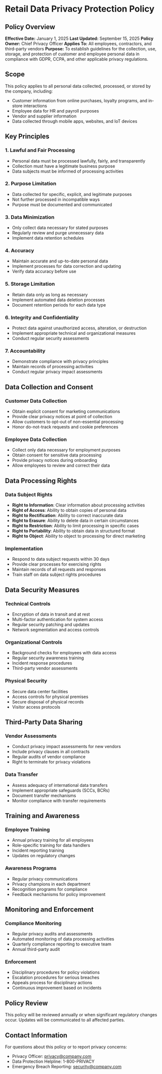 # Retail Data Privacy Protection Policy

## Policy Overview
**Effective Date:** January 1, 2025
**Last Updated:** September 15, 2025
**Policy Owner:** Chief Privacy Officer
**Applies To:** All employees, contractors, and third-party vendors
**Purpose:** To establish guidelines for the collection, use, storage, and protection of customer and employee personal data in compliance with GDPR, CCPA, and other applicable privacy regulations.

## Scope
This policy applies to all personal data collected, processed, or stored by the company, including:
- Customer information from online purchases, loyalty programs, and in-store interactions
- Employee data for HR and payroll purposes
- Vendor and supplier information
- Data collected through mobile apps, websites, and IoT devices

## Key Principles

### 1. Lawful and Fair Processing
- Personal data must be processed lawfully, fairly, and transparently
- Collection must have a legitimate business purpose
- Data subjects must be informed of processing activities

### 2. Purpose Limitation
- Data collected for specific, explicit, and legitimate purposes
- Not further processed in incompatible ways
- Purpose must be documented and communicated

### 3. Data Minimization
- Only collect data necessary for stated purposes
- Regularly review and purge unnecessary data
- Implement data retention schedules

### 4. Accuracy
- Maintain accurate and up-to-date personal data
- Implement processes for data correction and updating
- Verify data accuracy before use

### 5. Storage Limitation
- Retain data only as long as necessary
- Implement automated data deletion processes
- Document retention periods for each data type

### 6. Integrity and Confidentiality
- Protect data against unauthorized access, alteration, or destruction
- Implement appropriate technical and organizational measures
- Conduct regular security assessments

### 7. Accountability
- Demonstrate compliance with privacy principles
- Maintain records of processing activities
- Conduct regular privacy impact assessments

## Data Collection and Consent

### Customer Data Collection
- Obtain explicit consent for marketing communications
- Provide clear privacy notices at point of collection
- Allow customers to opt-out of non-essential processing
- Honor do-not-track requests and cookie preferences

### Employee Data Collection
- Collect only data necessary for employment purposes
- Obtain consent for sensitive data processing
- Provide privacy notices during onboarding
- Allow employees to review and correct their data

## Data Processing Rights

### Data Subject Rights
- **Right to Information**: Clear information about processing activities
- **Right of Access**: Ability to obtain copies of personal data
- **Right to Rectification**: Ability to correct inaccurate data
- **Right to Erasure**: Ability to delete data in certain circumstances
- **Right to Restriction**: Ability to limit processing in specific cases
- **Right to Portability**: Ability to obtain data in structured format
- **Right to Object**: Ability to object to processing for direct marketing

### Implementation
- Respond to data subject requests within 30 days
- Provide clear processes for exercising rights
- Maintain records of all requests and responses
- Train staff on data subject rights procedures

## Data Security Measures

### Technical Controls
- Encryption of data in transit and at rest
- Multi-factor authentication for system access
- Regular security patching and updates
- Network segmentation and access controls

### Organizational Controls
- Background checks for employees with data access
- Regular security awareness training
- Incident response procedures
- Third-party vendor assessments

### Physical Security
- Secure data center facilities
- Access controls for physical premises
- Secure disposal of physical records
- Visitor access protocols

## Third-Party Data Sharing

### Vendor Assessments
- Conduct privacy impact assessments for new vendors
- Include privacy clauses in all contracts
- Regular audits of vendor compliance
- Right to terminate for privacy violations

### Data Transfer
- Assess adequacy of international data transfers
- Implement appropriate safeguards (SCCs, BCRs)
- Document transfer mechanisms
- Monitor compliance with transfer requirements

## Training and Awareness

### Employee Training
- Annual privacy training for all employees
- Role-specific training for data handlers
- Incident reporting training
- Updates on regulatory changes

### Awareness Programs
- Regular privacy communications
- Privacy champions in each department
- Recognition programs for compliance
- Feedback mechanisms for policy improvement

## Monitoring and Enforcement

### Compliance Monitoring
- Regular privacy audits and assessments
- Automated monitoring of data processing activities
- Quarterly compliance reporting to executive team
- Annual third-party audit

### Enforcement
- Disciplinary procedures for policy violations
- Escalation procedures for serious breaches
- Appeals process for disciplinary actions
- Continuous improvement based on incidents

## Policy Review
This policy will be reviewed annually or when significant regulatory changes occur. Updates will be communicated to all affected parties.

## Contact Information
For questions about this policy or to report privacy concerns:
- Privacy Officer: privacy@company.com
- Data Protection Helpline: 1-800-PRIVACY
- Emergency Breach Reporting: security@company.com